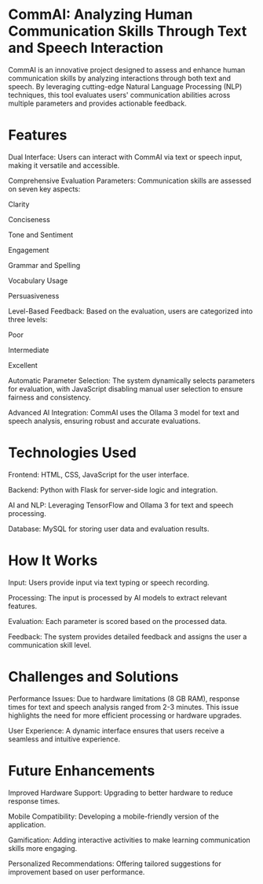 # CommAI: Analyzing Human Communication Skills Through Text and Speech Interaction

CommAI is an innovative project designed to assess and enhance human communication skills by analyzing interactions through both text and speech. By leveraging cutting-edge Natural Language Processing (NLP) techniques, this tool evaluates users' communication abilities across multiple parameters and provides actionable feedback.

# Features

Dual Interface: Users can interact with CommAI via text or speech input, making it versatile and accessible.

Comprehensive Evaluation Parameters: Communication skills are assessed on seven key aspects:

Clarity

Conciseness

Tone and Sentiment

Engagement

Grammar and Spelling

Vocabulary Usage

Persuasiveness

Level-Based Feedback: Based on the evaluation, users are categorized into three levels:

Poor

Intermediate

Excellent

Automatic Parameter Selection: The system dynamically selects parameters for evaluation, with JavaScript disabling manual user selection to ensure fairness and consistency.

Advanced AI Integration: CommAI uses the Ollama 3 model for text and speech analysis, ensuring robust and accurate evaluations.

# Technologies Used

Frontend: HTML, CSS, JavaScript for the user interface.

Backend: Python with Flask for server-side logic and integration.

AI and NLP: Leveraging TensorFlow and Ollama 3 for text and speech processing.

Database: MySQL for storing user data and evaluation results.

# How It Works

Input: Users provide input via text typing or speech recording.

Processing: The input is processed by AI models to extract relevant features.

Evaluation: Each parameter is scored based on the processed data.

Feedback: The system provides detailed feedback and assigns the user a communication skill level.

# Challenges and Solutions

Performance Issues: Due to hardware limitations (8 GB RAM), response times for text and speech analysis ranged from 2-3 minutes. This issue highlights the need for more efficient processing or hardware upgrades.

User Experience: A dynamic interface ensures that users receive a seamless and intuitive experience.

# Future Enhancements

Improved Hardware Support: Upgrading to better hardware to reduce response times.

Mobile Compatibility: Developing a mobile-friendly version of the application.

Gamification: Adding interactive activities to make learning communication skills more engaging.

Personalized Recommendations: Offering tailored suggestions for improvement based on user performance.

